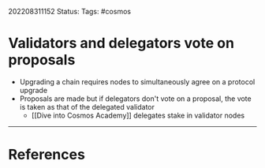 202208311152
Status: 
Tags: #cosmos

# Validators and delegators vote on proposals
- Upgrading a chain requires nodes to simultaneously agree on a protocol upgrade
- Proposals are made but if delegators don't vote on a proposal, the vote is taken as that of the delegated validator
	- [[Dive into Cosmos Academy]] delegates stake in validator nodes






---
# References

